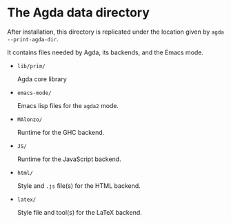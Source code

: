 # The Agda data directory

After installation, this directory is replicated under the location
given by `agda --print-agda-dir`.

It contains files needed by Agda, its backends, and the Emacs mode.

  * `lib/prim/`

    Agda core library

  * `emacs-mode/`

    Emacs lisp files for the `agda2` mode.

  * `MAlonzo/`

    Runtime for the GHC backend.

  * `JS/`

    Runtime for the JavaScript backend.

  * `html/`

    Style and `.js` file(s) for the HTML backend.

  * `latex/`

    Style file and tool(s) for the LaTeX backend.
